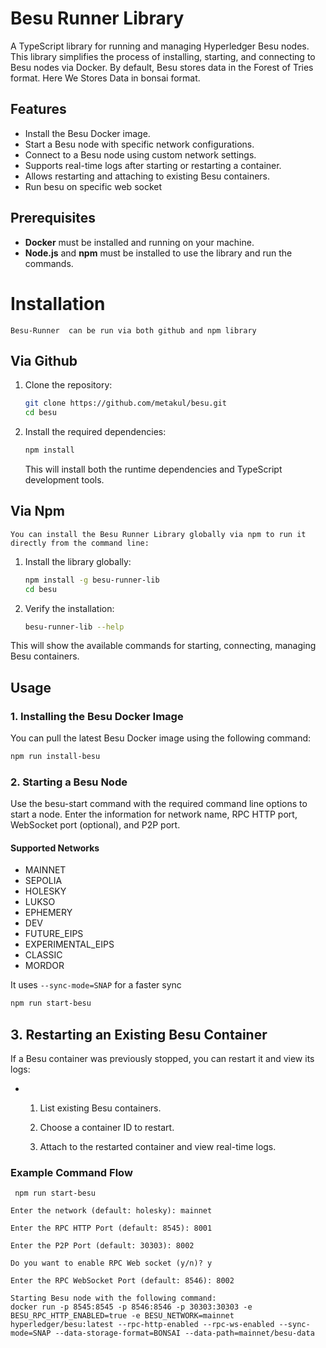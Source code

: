 # Besu Runner Library

A TypeScript library for running and managing Hyperledger Besu nodes. This library simplifies the process of installing, starting, and connecting to Besu nodes via Docker. 
By default, Besu stores data in the Forest of Tries format. Here We Stores Data in bonsai format.

## Features

- Install the Besu Docker image.
- Start a Besu node with specific network configurations.
- Connect to a Besu node using custom network settings.
- Supports real-time logs after starting or restarting a container.
- Allows restarting and attaching to existing Besu containers.
- Run besu on specific web socket

## Prerequisites

- **Docker** must be installed and running on your machine.
- **Node.js** and **npm** must be installed to use the library and run the commands.

# Installation

    Besu-Runner  can be run via both github and npm library

 ## Via Github

1. Clone the repository:

    ```bash
    git clone https://github.com/metakul/besu.git
    cd besu
    ```

2. Install the required dependencies:

    ```bash
    npm install
    ```

    This will install both the runtime dependencies and TypeScript development tools.

 ## Via Npm

    You can install the Besu Runner Library globally via npm to run it directly from the command line:

1. Install the library globally:

    ```bash
    npm install -g besu-runner-lib
    cd besu
    ```

2. Verify the installation:

    ```bash
    besu-runner-lib --help
    ```

  This will show the available commands for starting, connecting, managing Besu containers.


## Usage

### 1. Installing the Besu Docker Image

You can pull the latest Besu Docker image using the following command:

```bash
npm run install-besu
```

### 2. Starting a Besu Node

Use the besu-start command with the required command line options to start a node. Enter the information for network name, RPC HTTP port, WebSocket port (optional), and P2P port.

#### Supported Networks

- MAINNET
- SEPOLIA
- HOLESKY
- LUKSO
- EPHEMERY
- DEV
- FUTURE_EIPS
- EXPERIMENTAL_EIPS
- CLASSIC
- MORDOR


It uses `--sync-mode=SNAP` for a faster sync

```bash
npm run start-besu
```

## 3. Restarting an Existing Besu Container

If a Besu container was previously stopped, you can restart it and view its logs:

-
  1. List existing Besu containers.

  2. Choose a container ID to restart.

  3. Attach to the restarted container and view     real-time logs.
    

### Example Command Flow

```
 npm run start-besu

Enter the network (default: holesky): mainnet

Enter the RPC HTTP Port (default: 8545): 8001

Enter the P2P Port (default: 30303): 8002

Do you want to enable RPC Web socket (y/n)? y

Enter the RPC WebSocket Port (default: 8546): 8002

Starting Besu node with the following command:
docker run -p 8545:8545 -p 8546:8546 -p 30303:30303 -e BESU_RPC_HTTP_ENABLED=true -e BESU_NETWORK=mainnet hyperledger/besu:latest --rpc-http-enabled --rpc-ws-enabled --sync-mode=SNAP --data-storage-format=BONSAI --data-path=mainnet/besu-data
```